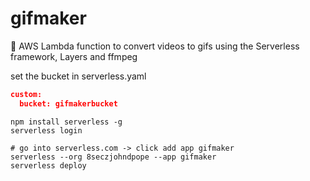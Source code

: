 # gifmaker
👾 AWS Lambda function to convert videos to gifs using the Serverless framework, Layers and ffmpeg  


set the bucket in serverless.yaml
```json
custom:
  bucket: gifmakerbucket
```

  
```shell
npm install serverless -g
serverless login

# go into serverless.com -> click add app gifmaker
serverless --org 8seczjohndpope --app gifmaker
serverless deploy
```
